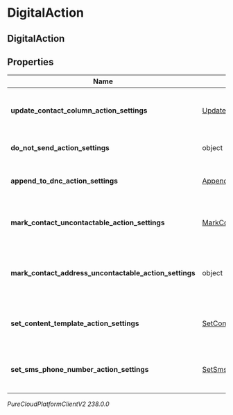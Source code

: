 # DigitalAction

## DigitalAction

## Properties

|Name | Type | Description | Notes|
|------------ | ------------- | ------------- | -------------|
| **update_contact_column_action_settings** | [UpdateContactColumnActionSettings](UpdateContactColumnActionSettings) | The settings for an &#39;update contact column&#39; action. | [optional] |
| **do_not_send_action_settings** | object | The settings for a &#39;do not send&#39; action. | [optional] |
| **append_to_dnc_action_settings** | [AppendToDncActionSettings](AppendToDncActionSettings) | The settings for an &#39;Append to DNC&#39; action. | [optional] |
| **mark_contact_uncontactable_action_settings** | [MarkContactUncontactableActionSettings](MarkContactUncontactableActionSettings) | The settings for a &#39;mark contact uncontactable&#39; action. | [optional] |
| **mark_contact_address_uncontactable_action_settings** | object | The settings for an &#39;mark contact address uncontactable&#39; action. | [optional] |
| **set_content_template_action_settings** | [SetContentTemplateActionSettings](SetContentTemplateActionSettings) | The settings for a &#39;Set content template&#39; action. | [optional] |
| **set_sms_phone_number_action_settings** | [SetSmsPhoneNumberActionSettings](SetSmsPhoneNumberActionSettings) | The settings for a &#39;set sms phone number&#39; action. | [optional] |



_PureCloudPlatformClientV2 238.0.0_
